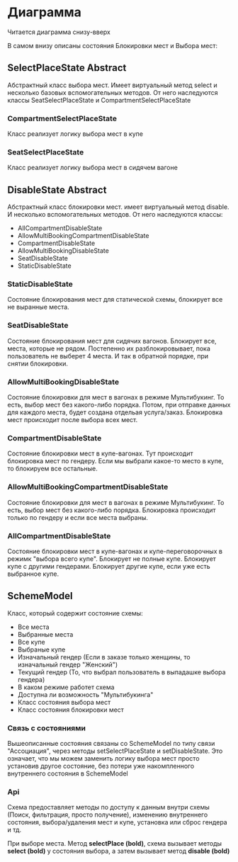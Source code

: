 # Диаграмма


Читается диаграмма снизу-вверх

В самом внизу описаны состояния Блокировки мест и Выбора мест:


## SelectPlaceState Abstract

Абстрактный класс выбора мест. Имеет виртуальный метод select и несколько базовых вспомогательных методов.
От него наследуются классы SeatSelectPlaceState и CompartmentSelectPlaceState

### CompartmentSelectPlaceState

Класс реализует логику выбора мест в купе

### SeatSelectPlaceState

Класс реализует логику выбора мест в сидячем вагоне

## DisableState Abstract

Абстрактный класс блокировки мест. имеет виртуальный метод disable. И несколько вспомогательных методов.
От него наследуются классы: 
- AllCompartmentDisableState
- AllowMultiBookingCompartmentDisableState
- CompartmentDisableState
- AllowMultiBookingDisableState
- SeatDisableState
- StaticDisableState

### StaticDisableState

Состояние блокирования мест для статической схемы, блокирует все не выранные места.

### SeatDisableState 

Состояние блокирования мест для сидячих вагонов. Блокирует все, места, которые не рядом.
Постепенно их разблокировывает, пока пользователь не выберет 4 места. И так в обратной порядке, при снятии блокировки.

### AllowMultiBookingDisableState 

Состояние блокировки для мест в вагонах в режиме Мультибукинг. То есть, выбор мест без какого-либо порядка. Потом, при отправке данных для каждого места, будет создана отдельая услуга/заказ. Блокировка мест происходит после выбора всех мест.

### CompartmentDisableState 

Состояние блокировки мест в купе-вагонах. Тут происходит блокировка мест по гендеру. Если мы выбрали какое-то место в купе, то блокируем все остальные.

### AllowMultiBookingCompartmentDisableState

Состояние блокировки для мест в вагонах в режиме Мультибукинг. То есть, выбор мест без какого-либо порядка. Блокировка происходит только по гендеру и если все места выбраны.

### AllCompartmentDisableState

Состояние блокировки мест в купе-вагонах и купе-переговорочных в режимк "выбора всего купе". Блокирует не полные купе. Блокирует купе с другими гендерами. Блокирует другие купе, если уже есть выбранное купе.

## SchemeModel

Класс, который содержит состояние схемы:

- Все места
- Выбранные места
- Все купе
- Выбраные купе
- Изначальный гендер (Если в заказе только женщины, то изначальный гендер "Женский")
- Текущий гендер (То, что выбрал пользователь в выпадашке выбора гендера)
- В каком режиме работет схема
- Доступна ли возможность "Мультибукинга"
- Класс состояния выбора мест
- Класс состояния блокировки мест

### Связь с состояниями

Вышеописанные состояния связаны со SchemeModel по типу связи "Ассоциация", через методы setSelectPlaceState и setDisableState.
Это означает, что мы можем заменить логику выбора мест просто установив другое состояние, без потери уже накомпленного внутреннего состояния в SchemeModel

### Api 

Схема предоставляет методы по доступу к данным внутри схемы (Поиск, фильтрация, просто получение), изменению внутреннего состояния, выбора/удаления мест и купе, установка или сброс гендера и тд. 

При выборе места. Метод **selectPlace (bold)**, схема вызывает методы **select (bold)** у состояния выбора, а затем вызывает метод **disable (bold)**


